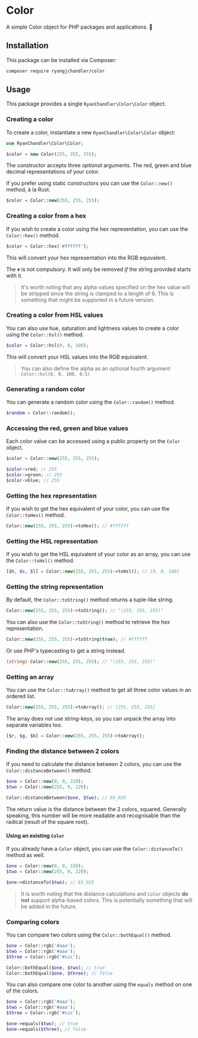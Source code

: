 # Color

A simple Color object for PHP packages and applications. 🎨

## Installation

This package can be installed via Composer:

```bash
composer require ryangjchandler/color
```

## Usage

This package provides a single `RyanChandler\Color\Color` object.

### Creating a color

To create a color, instantiate a new `RyanChandler\Color\Color` object:

```php
use RyanChandler\Color\Color;

$color = new Color(255, 255, 255);
```

The constructor accepts three _optional_ arguments. The red, green and blue decimal representations of your color.

If you prefer using static constructors you can use the `Color::new()` method, à la Rust.

```php
$color = Color::new(255, 255, 255);
```

### Creating a color from a hex

If you wish to create a color using the hex representation, you can use the `Color::hex()` method.

```php
$color = Color::hex('#ffffff');
```

This will convert your hex representation into the RGB equivalent.

The `#` is not compulsory. It will only be removed _if_ the string provided starts with it.

> It's worth noting that any alpha values specified on the hex value will be stripped since the string is clamped to a length of 6. This is something that might be supported in a future version.


### Creating a color from HSL values

You can also use hue, saturation and lightness values to create a color using the `Color::hsl()` method.

```php
$color = Color::hsl(0, 0, 100);
```

This will convert your HSL values into the RGB equivalent.

> You can also define the alpha as an optional fourth argument `Color::hsl(0, 0, 100, 0.5)`


### Generating a random color

You can generate a random color using the `Color::random()` method.

```php
$random = Color::random();
```

### Accessing the red, green and blue values

Each color value can be accessed using a public property on the `Color` object.

```php
$color = Color::new(255, 255, 255);

$color->red; // 255
$color->green; // 255
$color->blue; // 255
```

### Getting the hex representation

If you wish to get the hex equivalent of your color, you can use the `Color::toHex()` method.

```php
Color::new(255, 255, 255)->toHex(); // #ffffff
```

### Getting the HSL representation

If you wish to get the HSL equivalent of your color as an array, you can use the `Color::toHsl()` method.

```php
[$h, $s, $l] = Color::new(255, 255, 255)->toHsl(); // [0, 0, 100]
```

### Getting the string representation

By default, the `Color::toString()` method returns a tuple-like string.

```php
Color::new(255, 255, 255)->toString(); // "(255, 255, 255)"
```

You can also use the `Color::toString()` method to retrieve the hex representation.

```php
Color::new(255, 255, 255)->toString(true); // #ffffff
```

Or use PHP's typecasting to get a string instead.

```php
(string) Color::new(255, 255, 255); // "(255, 255, 255)"
```

### Getting an array

You can use the `Color::toArray()` method to get all three color values in an ordered list.

```php
Color::new(255, 255, 255)->toArray(); // [255, 255, 255]
```

The array does not use string-keys, so you can unpack the array into separate variables too.

```php
[$r, $g, $b] = Color::new(255, 255, 255)->toArray();
```

### Finding the distance between 2 colors

If you need to calculate the distance between 2 colors, you can use the `Color::distanceBetween()` method.

```php
$one = Color::new(0, 0, 220);
$two = Color::new(255, 0, 220);

Color::distanceBetween($one, $two); // 65_025
```

The return value is the distance between the 2 colors, squared. Generally speaking, this number will be more
readable and recognisable than the radical (result of the square root).

#### Using an existing `Color`

If you already have a `Color` object, you can use the `Color::distanceTo()` method as well.

```php
$one = Color::new(0, 0, 220);
$two = Color::new(255, 0, 220);

$one->distanceTo($two); // 65_025
```

> It is worth noting that the distance calculations and `Color` objects **do not** support alpha-based colors. This is potentially something that will be added in the future.

### Comparing colors

You can compare two colors using the `Color::bothEqual()` method.

```php
$one = Color::rgb('#aaa');
$two = Color::rgb('#aaa');
$three = Color::rgb('#ccc');

Color::bothEqual($one, $two); // true
Color::bothEqual($one, $three); // false
```

You can also compare one color to another using the `equals` method on one of the colors.

```php
$one = Color::rgb('#aaa');
$two = Color::rgb('#aaa');
$three = Color::rgb('#ccc');

$one->equals($two); // true
$one->equals($three); // false
```
